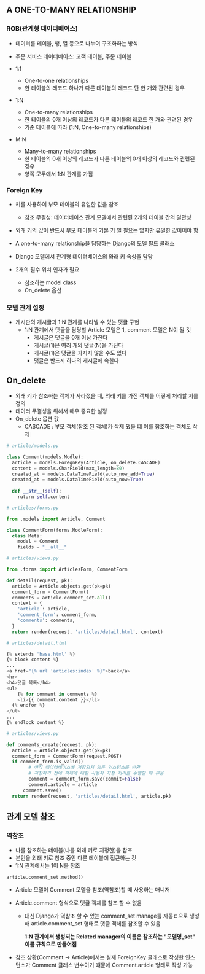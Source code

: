 ## A ONE-TO-MANY RELATIONSHIP

### ROB(관계형 데이터베이스) 

- 데이터를 테이블, 행, 열 등으로 나누어 구조화하는 방식
- 주문 서비스 데이터베이스: 고객 테이블, 주문 테이블 

- 1:1
  - One-to-one relationships
  - 한 테이블의 레코드 하나가 다른 테이블의 레코드 단 한 개와 관련된 경우

- 1:N
  - One-to-many relationships
  - 한 테이블의 0개 이상의 레코드가 다른 테이블의 레코드 한 개와 관려된 경우
  - 기준 테이블에 따라 (1:N, One-to-many relationships)

- M:N
  - Many-to-many relationships
  - 한 테이블의 0개 이상의 레코드가 다른 테이블의 0개 이상의 레코드와 관련된 경우
  - 양쪽 모두에서 1:N 관계를 가짐



### Foreign Key

- 키를 사용하여 부모 테이블의 유일한 값을 참조
  - 참조 무결성: 데이터베이스 관계 모델에서 관련된 2개의 테이블 간의 일관성

- 외래 키의 값이 반드시 부모 테이블의 기본 키 일 필요는 없지만 유일한 값이어야 함

- A one-to-many relationship을 담당하는 Django의 모델 필드 클래스
- Django 모델에서 관계형 데이터베이스의 와래 키 속성을 담당
- 2개의 필수 위치 인자가 필요 
  - 참조하는 model class
  - On_delete 옵션



### 모델 관계 설정

- 게시판의 게시글과 1:N 관계를 나타낼 수 있는 댓글 구현
  - 1:N 관계에서 댓글을 담당할 Article 모델은 1, comment 모델은 N이 될 것
    - 게시글은 댓글을 0개 이상 가진다
    - 게시글(1)은 여러 개의 댓글(N)을 가진다
    - 게시글(1)은 댓글을 가지지 않을 수도 있다
    - 댓글은 반드시 하나의 게시글에 속한다

 

## On_delete

- 외래 키가 참조하는 객체가 사라졌을 때, 외래 키를 가진 객체를 어떻게 처리할 지를 정의
- 데이터 무결성을 위해서 매우 중요한 설정
- On_delete 옵션 값
  - CASCADE : 부모 객체(참조 된 객체)가 삭제 됐을 떄 이를 참조하는 객체도 삭제

```python
# article/models.py

class Comment(models.Modle):
  article = models.ForegnKey(Article, on_delete.CASCADE)
  content = models.CharField(max_length=80)
  created_at = models.DataTimeField(auto_now_add=True)
  created_at = models.DataTimeField(auto_now=True)
  
  def __str__(self):
    ruturn self.content
```

```python
# articles/forms.py

from .models import Article, Comment

class CommentForm(forms.ModleForm):
  class Meta:
    model = Comment
    fields = "__all__"
```

````python
# articles/views.py

from .forms import ArticlesForm, CommentForm

def detail(request, pk):
  article = Article.objects.get(pk=pk)
  comment_form = CommentForm()
  comments = article.comment_set.all()
  context = {
    'article': article,
    'comment_form': comment_form,
    'comments': comments,
  }
  return render(request, 'articles/detail.html', context)
````

````python
# articles/detail.html

{% extends 'base.html' %}
{% block content %}
...
<a href="{% url 'articles:index' %}">back</a>
<hr>
<h4>댓글 목록</h4>
<ul>
	{% for comment in comments %}
  	<li>{{ comment.content }}</li>
  {% endfor %}
</ul>
...
{% endlock content %}
````

````python
# articles/views.py

def comments_create(request, pk):
  article = Article.objects.get(pk=pk)
  comment_form = CommentForm(request.POST)
  if comment_form.is_valid()
  		# 아직 데이터베이스에 저장되지 않은 인스턴스를 반환
    	# 저장하기 전에 객체에 대한 사용자 지정 처리를 수행할 때 유용
  		comment = comment_form.save(commit=False)
    	comment.article = article
      comment.save()
  return render(request, 'articles/detail.html', article.pk)
````





## 관계 모델 참조

### 역참조

- 나를 참조하는 테이블(나를 외래 키로 지정한)을 참조
- 본인을 외래 키로 참조 중인 다른 테이블에 접근하는 것
- 1:N 관계에서는 1이 N을 참조

````python
article.comment_set.method()
````

- Article 모델이 Comment 모델을 참조(역참조)할 때 사용하는 매니저 

- Article.comment 형식으로 댓글 객체를 참조 할 수 없음

  - 대신 Django가 역참조 할 수 있는 comment_set manage를 자동ㄷ으로 생성해 article.comment_set 형태로 댓글 객체를 참조할 수 있음 

    **1:N 관계에서 생성되는 Related manager의 이름은 참조하는 "모델명_set" 이름 규칙으로 만들어짐**

- 참조 상황(Comment -> Article)에서는 실제 ForeignKey 클래스로 작성한 인스턴스가 Comment 클래스 변수이기 떄문에 Comment.article 형태로 작성 가능 